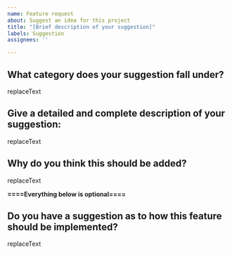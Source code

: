 ```yaml
---
name: Feature request
about: Suggest an idea for this project
title: "[Brief description of your suggestion]"
labels: Suggestion
assignees: ''

---
```


<!---
This is the suggestion template. It is for suggesting features or gameplay changes, not mods. If you want to suggest a mod, do so through the Discord because it will likely not be accepted save for rare circumstances, and we don't need the issue tracker cluttered. 

===================================
The title of this issue should be a brief description of your suggestion to make it easier to find, with the beginning being the name of a suggestion category inside brackets "[]". See below for the categories. Please assign your submission to a project in the menu bar to the right (Not required, but saves me time). Click on projects, repository, and then on "bug tracking" if this is a bug report, or "project organization" if this is a suggestion. This helps us organize them.
===================================

Please provide the requested information. If you do not, your issue will simply be ignored and closed. You may be asked by a dev to provide additional information. If you do not provide additional information within a reasonable window of time, your issue will also be closed. 

Make sure to look at existing suggestions using the search feature so that you don't make duplicate suggestions. 

The different suggestion categories are: 
- Game mechanic: Related to general game mechanics.
- Recipe: Anything related to any kind of crafting or processing recipe.
- Mob: Anything related to mob spawning (minus the invasion feature), mob stats, or mob-planet distribution. 
- Worldgen: Anything related to general world generation.
- Planet: Anything related to planet design or features, as well as suggesting new planets (we rarely accept new planets unless it is relevant to progression and a unique enough design to warrant adding yet another dimension).
- Other: Anything that doesn't fit the above categories.
--->

## **What category does your suggestion fall under?**
replaceText

## **Give a detailed and complete description of your suggestion:**
replaceText

## **Why do you think this should be added?**
replaceText

**====Everything below is optional====**

## **Do you have a suggestion as to how this feature should be implemented?**
replaceText
